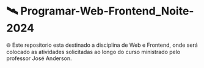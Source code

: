 # 🛰️ Programar-Web-Frontend_Noite-2024
🌐 Este repositorio esta destinado a disciplina de Web e Frontend, onde será colocado as atividades solicitadas ao longo do curso ministrado pelo professor José Anderson.
